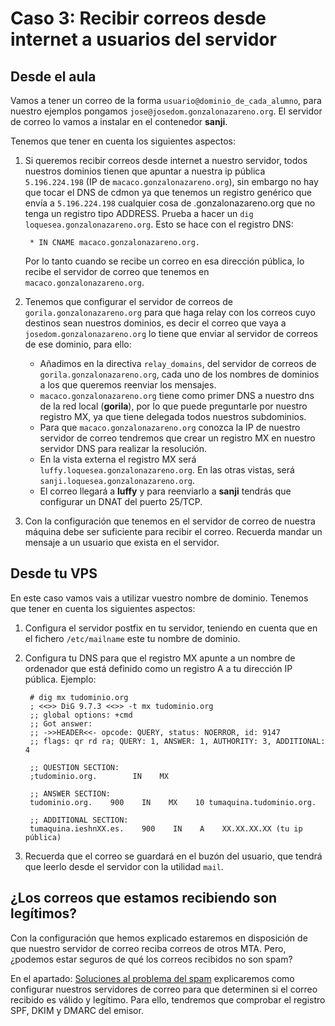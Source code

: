 # Caso 3: Recibir correos desde internet a usuarios del servidor

## Desde el aula

Vamos a tener un correo de la forma `usuario@dominio_de_cada_alumno`, para nuestro ejemplos pongamos `jose@josedom.gonzalonazareno.org`. El servidor de correo lo vamos a instalar en el contenedor **sanji**.

Tenemos que tener en cuenta los siguientes aspectos:

1. Si queremos recibir correos desde internet a nuestro servidor, todos nuestros dominios tienen que apuntar a nuestra ip pública `5.196.224.198` (IP de `macaco.gonzalonazareno.org`), sin embargo no hay que tocar el DNS de cdmon ya que tenemos un registro genérico que envía a `5.196.224.198` cualquier cosa de .gonzalonazareno.org que no tenga un registro tipo ADDRESS. Prueba a hacer un `dig loquesea.gonzalonazareno.org`. Esto se hace con el registro DNS:

		* IN CNAME macaco.gonzalonazareno.org.

	Por lo tanto cuando se recibe un correo en esa dirección pública, lo recibe el servidor de correo que tenemos en `macaco.gonzalonazareno.org`.

2. Tenemos que configurar el servidor de correos de `gorila.gonzalonazareno.org` para que haga relay con los correos cuyo destinos sean nuestros dominios, es decir el correo que vaya a `josedom.gonzalonazareno.org` lo tiene que enviar al servidor de correos de ese dominio, para ello:
    * Añadimos en la directiva `relay_domains`, del servidor de correos de `gorila.gonzalonazareno.org`, cada uno de los nombres de dominios a los que queremos reenviar los mensajes.
	* `macaco.gonzalonazareno.org` tiene como primer DNS a nuestro dns de la red local (**gorila**), por lo que puede preguntarle por nuestro registro MX, ya que tiene delegada todos nuestros subdominios.
    * Para que `macaco.gonzalonazareno.org` conozca la IP de nuestro servidor de correo tendremos que crear un registro MX en nuestro servidor DNS  para realizar la resolución.
	* En la vista externa el registro MX será `luffy.loquesea.gonzalonazareno.org`. En las otras vistas, será `sanji.loquesea.gonzalonazareno.org`.
	* El correo llegará a **luffy** y para reenviarlo a **sanji** tendrás que configurar un DNAT del puerto 25/TCP.

3. Con la configuración que tenemos en el servidor de correo de nuestra máquina debe ser suficiente para recibir el correo. Recuerda mandar un mensaje a un usuario que exista en el servidor.

##  Desde tu VPS

En este caso vamos vais a utilizar vuestro nombre de dominio. Tenemos que tener en cuenta los siguientes aspectos:

1. Configura el servidor postfix en tu servidor, teniendo en cuenta que en el fichero `/etc/mailname` este tu nombre de dominio.
2. Configura tu DNS para que el registro MX apunte a un nombre de ordenador que está definido como un registro A a tu dirección IP pública. Ejemplo:

		# dig mx tudominio.org
		; <<>> DiG 9.7.3 <<>> -t mx tudominio.org
		;; global options: +cmd
		;; Got answer:
		;; ->>HEADER<<- opcode: QUERY, status: NOERROR, id: 9147
		;; flags: qr rd ra; QUERY: 1, ANSWER: 1, AUTHORITY: 3, ADDITIONAL: 4		

		;; QUESTION SECTION:
		;tudominio.org.        IN    MX		

		;; ANSWER SECTION:
		tudominio.org.    900    IN    MX    10 tumaquina.tudominio.org.		

		;; ADDITIONAL SECTION:
		tumaquina.ieshnXX.es.    900    IN    A    XX.XX.XX.XX (tu ip pública)

3. Recuerda que el correo se guardará en el buzón del usuario, que tendrá que leerlo desde el servidor con la utilidad `mail`.

## ¿Los correos que estamos recibiendo son legítimos?

Con la configuración que hemos explicado estaremos en disposición de que nuestro servidor de correo reciba correos de otros MTA. Pero, ¿podemos estar seguros de qué los correos recibidos no son spam?

En el apartado: [Soluciones al problema del spam](https://github.com/josedom24/curso_correo_electronico_ies/blob/main/modulo3/spam.md) explicaremos como configurar nuestros servidores de correo para que determinen si el correo recibido es válido y legítimo. Para ello, tendremos que comprobar el registro SPF, DKIM y DMARC del emisor.
